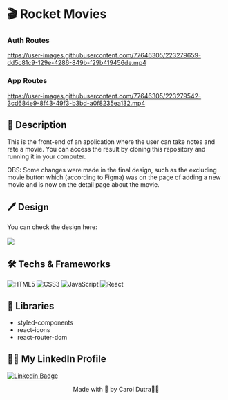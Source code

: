 #  :clapper: Rocket Movies

### Auth Routes

https://user-images.githubusercontent.com/77646305/223279659-dd5c81c9-129e-4286-849b-f29b419456de.mp4


### App Routes

https://user-images.githubusercontent.com/77646305/223279542-3cd684e9-8f43-49f3-b3bd-a0f8235ea132.mp4


## &#128195; Description
This is the front-end of an application where the user can take notes and rate a movie. 
You can access the result by cloning this repository and running it in your computer. 

OBS: Some changes were made in the final design, 
such as the excluding movie button which (according to Figma) was on the page of adding a new movie and is now on the detail page about the movie.

## 🖊️ Design
You can check the design here:
<br>
<br>
<a href="https://www.figma.com/file/DzrPxGfao8f8e7YTc6zjYD/RocketMovies-(Copy)?t=YSlynmcttbfvJ5UF-0">
  <img src="https://img.shields.io/badge/Figma-8B0000?style=for-the-badge&logo=figma&logoColor=white">
</a> 

## 🛠 Techs & Frameworks
![HTML5](https://img.shields.io/badge/html5-%23E34F26.svg?style=for-the-badge&logo=html5&logoColor=white)
![CSS3](https://img.shields.io/badge/css3-%231572B6.svg?style=for-the-badge&logo=css3&logoColor=white)
![JavaScript](https://img.shields.io/badge/JavaScript-F7DF1E?style=for-the-badge&logo=javascript&logoColor=black)
![React](https://img.shields.io/badge/react-%2320232a.svg?style=for-the-badge&logo=react&logoColor=%2361DAFB)

## 📖 Libraries
<ul>
  <li>styled-components</li>
  <li>react-icons</li>
  <li>react-router-dom</li>
</ul>

## 👩🏾 My LinkedIn Profile     
[![Linkedin Badge](https://img.shields.io/badge/-CarolinaDutra-darkviolet?style=flat-square&logo=Linkedin&logoColor=white&link=https://www.linkedin.com/in/carolinadutra/)](https://www.linkedin.com/in/carolinadutra/)


<p align="center">Made with 💜 by Carol Dutra👋🏾</p>
